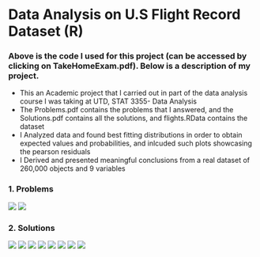 # Data Analysis on U.S Flight Record Dataset (R)
### Above is the code I used for this project (can be accessed by clicking on TakeHomeExam.pdf). Below is a description of my project.
- This an Academic project that I carried out in part of the data analysis course I was taking at UTD, STAT 3355- Data Analysis
- The Problems.pdf contains the problems that I answered, and the Solutions.pdf contains all the solutions, and flights.RData contains the dataset
- I Analyzed data and found best fitting distributions in order to obtain expected values and probabilities, and inlcuded such plots showcasing the pearson residuals
- I Derived and presented meaningful conclusions from a real dataset of 260,000 objects and 9 variables

### 1. Problems 
<img src="images/Problems (2)-1.jpg"/>
<img src="images/Problems (2)-2.jpg"/>

### 2. Solutions
<img src="images/Solutions (1)-1.jpg"/>
<img src="images/Solutions (1)-2.jpg"/>
<img src="images/Solutions (1)-3.jpg"/>
<img src="images/Solutions (1)-4.jpg"/>
<img src="images/Solutions (1)-5.jpg"/>
<img src="images/Solutions (1)-6.jpg"/>
<img src="images/Solutions (1)-7.jpg"/>
<img src="images/Solutions (1)-8.jpg"/>


